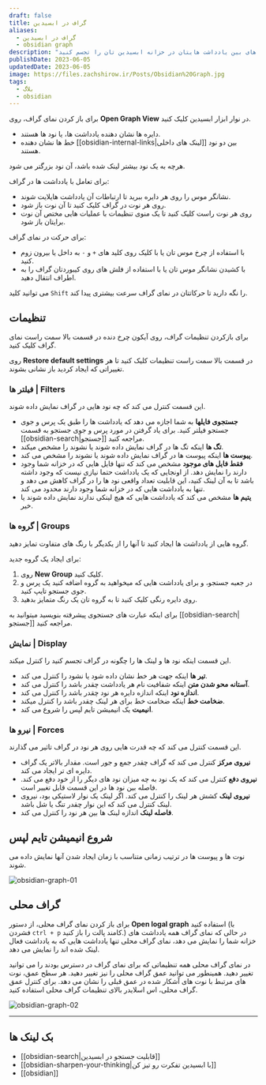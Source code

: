 ```yaml
---
draft: false
title: گراف در ابسیدین
aliases:
  - گراف در ابسیدین
  - obsidian graph
description: "نمای گراف در ابسیدین این امکان را به شما می دهد تا رابطه های بین یادداشت هایتان در خزانه ابسیدین تان را تجسم کنید. "
publishDate: 2023-06-05
updatedDate: 2023-06-05
image: https://files.zachshirow.ir/Posts/Obsidian%20Graph.jpg
tags:
  - بلاگ
  - obsidian
---
```



برای باز کردن نمای گراف، روی **Open Graph View** در نوار ابزار ابسیدین کلیک کنید. 

- دایره ها نشان دهنده یادداشت ها، یا نود ها هستند. 
- خط ها نشان دهنده [[obsidian-internal-links|لینک های داخلی]] بین دو نود هستند. 

هرچه به یک نود بیشتر لینک شده باشد، آن نود بزرگتر می شود. 

برای تعامل با یادداشت ها در گراف: 

- نشانگر موس را روی هر دایره ببرید تا ارتباطات آن یادداشت هایلایت شوند. 
- روی هر نوت در گراف کلیک کنید تا آن نوت باز شود. 
- روی هر نوت راست کلیک کنید تا یک منوی تنظیمات با عملیات هایی مختص آن نوت برایتان باز شود. 

برای حرکت در نمای گراف: 

- با استفاده از چرخ موس تان یا با کلیک روی کلید های `+` و `-` به داخل یا بیرون زوم کنید. 
- با کشیدن نشانگر موس تان یا با استفاده از فلش های روی کیبوردتان گراف را به اطراف انتقال دهید. 

می توانید کلید `Shift` را نگه دارید تا حرکاتتان در نمای گراف سرعت بیشتری پیدا کند. 

## تنظیمات

برای بازکردن تنظیمات گراف، روی آیکون چرخ دنده در قسمت بالا سمت راست نمای گراف کلیک کنید. 

روی **Restore default settings** در قسمت بالا سمت راست تنظیمات کلیک کنید تا هر تغییراتی که ایجاد کردید باز نشانی بشوند. 

### فیلتر ها | Filters

این قسمت کنترل می کند که چه نود هایی در گراف نمایش داده شوند. 

- **جستجوی فایلها** به شما اجازه می دهد که یادداشت ها را طبق یک پرس و جوی جستجو فیلتر کنید. برای یاد گرفتن در مورد پرس و جوی جستجو به قسمت [[obsidian-search|جستجو]] مراجعه کنید. 
- **تگ ها** اینکه تگ ها در گراف نمایش داده شوند یا نشوند را مشخص میکند. 
- **پیوست ها** اینکه پیوست ها در گراف نمایش داده شوند یا نشوند را مشخص می کند. 
- **فقط فایل های موجود** مشخص می کند که تنها فایل هایی که در خزانه شما وجود دارند را نمایش دهد. از اونجایی که یک یادداشت حتما نیازی نیست که وجود داشته باشد تا به آن لینک کنید، این قابلیت تعداد واقعی نود ها را در گراف کاهش می دهد و تنها به یادداشت هایی که در خزانه شما وجود دارند محدود می کند. 
- **یتیم ها** مشخص می کند که یادداشت هایی که هیچ لینکی ندارند نمایش داده شوند یا خیر. 

### گروه ها | Groups

گروه هایی از یادداشت ها ایجاد کنید تا آنها را از یکدیگر با رنگ های متفاوت تمایز دهید. 

برای ایجاد یک گروه جدید: 

1. روی **New Group** کلیک کنید. 
2. در جعبه جستجو، و برای یادداشت هایی که میخواهید به گروه اضافه کنید یک پرس و جوی جستجو تایپ کنید. 
3. روی دایره رنگی کلیک کنید تا به گروه تان یک رنگ متمایز بدهید. 

برای اینکه عبارت های جستجوی پیشرفته بنویسید میتوانید به [[obsidian-search|جستجو]] مراجعه کنید. 

### نمایش | Display

این قسمت اینکه نود ها و لینک ها را چگونه در گراف تجسم کنید را کنترل میکند. 

- **تیر ها** اینکه جهت هر خط نشان داده شود یا نشود را کنترل می کند. 
- **آستانه محو شدن متن** اینکه شفافیت نام هر یادداشت چقدر باشد را کنترل می کند. 
- **اندازه نود** اینکه اندازه دایره هر نود چقدر باشد را کنترل می کند. 
- **ضخامت خط** اینکه ضخامت خط برای هر لینک چقدر باشد را کنترل میکند. 
- **انیمیت** یک انیمیشن تایم لپس را شروع می کند.  

### نیرو ها | Forces

این قسمت کنترل می کند که چه قدرت هایی روی هر نود در گراف تاثیر می گذارند. 

- **نیروی مرکز** کنترل می کند که گراف چقدر جمع و جور است. مقدار بالاتر یک گراف دایره ای تر ایجاد می کند. 
- **نیروی دفع** کنترل می کند که یک نود به چه میزان نود های دیگر را از خود دفع می کند. فاصله بین نود ها در این قسمت قابل تغییر است. 
- **نیروی لینک** کشش هر لینک را کنترل می کند. اگر لینک یک نوار لاستیکی بود، نیروی لینک کنترل می کند که این نوار چقدر تنگ یا شل باشد. 
- **فاصله لینک** اندازه لینک ها بین هر نود را کنترل می کند. 

## شروع انیمیشن تایم لپس

نوت ها و پیوست ها در ترتیب زمانی متناسب با زمان ایجاد شدن آنها نمایش داده می شوند. 

![obsidian-graph-01](https://files.zachshirow.ir/Posts/obsidian-graph-1.png)
## گراف محلی

برای باز کردن نمای گراف محلی، از دستور **Open logal graph** استفاده کنید (با فشردن `ctrl + p` کامند پالت را باز کنید.) در حالی که نمای گراف همه یادداشت های خزانه شما را نمایش می دهد، نمای گراف محلی تنها یادداشت هایی که به یادداشت فعال لینک شده اند را نمایش می دهد. 

در نمای گراف محلی همه تنظیماتی که برای نمای گراف در دسترس بودند را می توانید تغییر دهید. همینطور می توانید عمق گراف محلی را نیز تغییر دهید. هر سطح عمق، نوت های مرتبط با نوت های آشکار شده در عمق قبلی را نشان می دهد. برای کنترل عمق گراف محلی، اس اسلایدر بالای تنظیمات گراف محلی استفاده کنید. 

![obsidian-graph-02](https://files.zachshirow.ir/Posts/obsidian-graph-2.png)


---
## بک لینک ها
- [[obsidian-search|قابلیت جستجو در ابسیدین]]
- [[obsidian-sharpen-your-thinking|با ابسیدین تفکرت رو تیز کن]]
- [[obsidian]]
